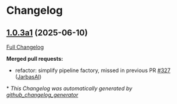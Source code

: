 # Changelog

## [1.0.3a1](https://github.com/OpenVoiceOS/ovos-plugin-manager/tree/1.0.3a1) (2025-06-10)

[Full Changelog](https://github.com/OpenVoiceOS/ovos-plugin-manager/compare/1.0.2...1.0.3a1)

**Merged pull requests:**

- refactor: simplify pipeline factory, missed in previous PR [\#327](https://github.com/OpenVoiceOS/ovos-plugin-manager/pull/327) ([JarbasAl](https://github.com/JarbasAl))



\* *This Changelog was automatically generated by [github_changelog_generator](https://github.com/github-changelog-generator/github-changelog-generator)*
